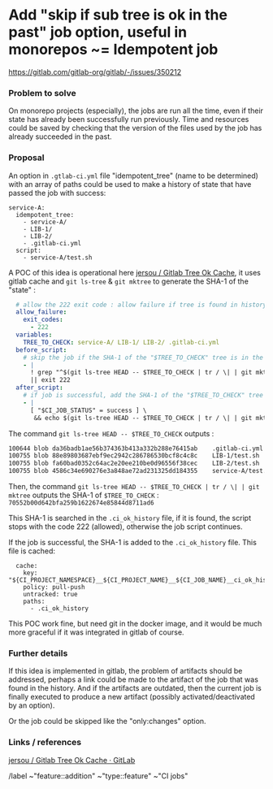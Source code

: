 # Add "skip if sub tree is ok in the past" job option, useful in monorepos ~= Idempotent job

https://gitlab.com/gitlab-org/gitlab/-/issues/350212

### Problem to solve

On monorepo projects (especially), the jobs are run all the time, even
if their state has already been successfully run previously. Time and
resources could be saved by checking that the version of the files used
by the job has already succeeded in the past.

### Proposal

An option in `.gtlab-ci.yml` file "idempotent_tree" (name to be determined)
with an array of paths could be used to make a history of state that have
passed the job with success:

```
service-A:
  idempotent_tree:
    - service-A/
    - LIB-1/
    - LIB-2/
    - .gitlab-ci.yml
  script:
    - service-A/test.sh
```

A POC of this idea is operational here
[jersou / Gitlab Tree Ok Cache](https://gitlab.com/jersou/gitlab-tree-ok-cache),
it uses gitlab cache and `git ls-tree` & `git mktree` to generate the SHA-1 of the "state" :

```yaml
  # allow the 222 exit code : allow failure if tree is found in history
  allow_failure:
    exit_codes:
      - 222
  variables:
    TREE_TO_CHECK: service-A/ LIB-1/ LIB-2/ .gitlab-ci.yml
  before_script:
    # skip the job if the SHA-1 of the "$TREE_TO_CHECK" tree is in the history file
    - |
      ! grep "^$(git ls-tree HEAD -- $TREE_TO_CHECK | tr / \| | git mktree):" .ci_ok_history \
      || exit 222
  after_script:
    # if job is successful, add the SHA-1 of the "$TREE_TO_CHECK" tree to the history file
    - |
      [ "$CI_JOB_STATUS" = success ] \
       && echo $(git ls-tree HEAD -- $TREE_TO_CHECK | tr / \| | git mktree):${CI_JOB_ID} >> .ci_ok_history
```

The command `git ls-tree HEAD -- $TREE_TO_CHECK` outputs :

```bash
100644 blob da36badb1ae56b374363b413a332b288e76415ab	.gitlab-ci.yml
100755 blob 88e89803687ebf9ec2942c286786530bcf8c4c8c	LIB-1/test.sh
100755 blob fa60bad0352c64ac2e20ee210be0d96556f38cec	LIB-2/test.sh
100755 blob 4586c34e690276e3a848ae72ad231325dd184355	service-A/test.sh
```

Then, the command `git ls-tree HEAD -- $TREE_TO_CHECK | tr / \| | git mktree`
outputs the SHA-1 of `$TREE_TO_CHECK` : `70552b00d642bfa259b1622674e85844d8711ad6`

This SHA-1 is searched in the `.ci_ok_history` file, if it is found, the script stops
with the code 222 (allowed), otherwise the job script continues.

If the job is successful, the SHA-1 is added to the `.ci_ok_history` file. This file is cached:

```
  cache:
    key: "${CI_PROJECT_NAMESPACE}__${CI_PROJECT_NAME}__${CI_JOB_NAME}__ci_ok_history"
    policy: pull-push
    untracked: true
    paths:
      - .ci_ok_history
```

This POC work fine, but need git in the docker image, and it would be much more
graceful if it was integrated in gitlab of course.

### Further details

If this idea is implemented in gitlab, the problem of artifacts should be addressed,
perhaps a link could be made to the artifact of the job that was found in the history.
And if the artifacts are outdated, then the current job is finally executed to produce
a new artifact (possibly activated/deactivated by an option).

Or the job could be skipped like the "only:changes" option.

### Links / references

[jersou / Gitlab Tree Ok Cache · GitLab](https://gitlab.com/jersou/gitlab-tree-ok-cache)

/label ~"feature::addition" ~"type::feature" ~"CI jobs"
